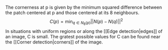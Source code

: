 
The cornerness at p is given by the minimum squared difference between the patch centered at p and those centered at its 8 neighbours.
$$
C(p) = \min_{q \in N_8(p)} ||N(p) - N(q)||^2
$$
In situations with uniform regions or along the [[Edge detection|edges]] of an image, C is small. The gratest possible values for C can be found near the [[Corner detection|corners]] of the image.  